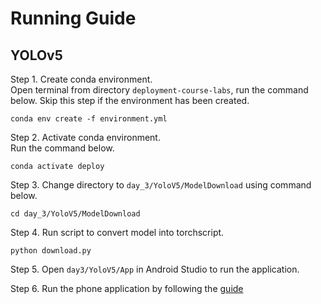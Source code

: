 # Running Guide
## YOLOv5
Step 1. Create conda environment.\
Open terminal from directory `deployment-course-labs`, run the command below. Skip this step if the environment
has been created.
```
conda env create -f environment.yml
```

Step 2. Activate conda environment.\
Run the command below.
```
conda activate deploy
```

Step 3. Change directory to `day_3/YoloV5/ModelDownload` using command below.
```
cd day_3/YoloV5/ModelDownload
```

Step 4. Run script to convert model into torchscript.
```
python download.py
```

Step 5. Open `day3/YoloV5/App` in Android Studio to run the application.

Step 6. Run the phone application by following the [guide](../README.md#application-running)